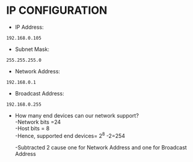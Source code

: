
# IP CONFIGURATION
- IP Address:
```
192.168.0.105
```

- Subnet Mask:
```
255.255.255.0
```

- Network Address:
```
192.168.0.1
```

- Broadcast Address:
```
192.168.0.255
```

- How many end devices can our network support?<br>
    -Network bits =24 <br>
    -Host bits = 8 <br>
    -Hence, supported end devices= 2<sup>8</sup> -2=254

    -Subtracted 2 cause one for Network Address and one for Broadcast Address
